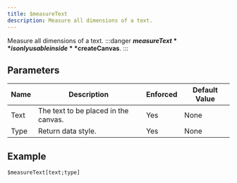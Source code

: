 ```yaml
---
title: $measureText
description: Measure all dimensions of a text.
---
```


Measure all dimensions of a text.
:::danger
**$measureText** is only usable inside **$createCanvas**.
:::
## Parameters
| Name |             Description              | Enforced | Default Value |
|------|--------------------------------------|----------|---------------|
| Text | The text to be placed in the canvas. | Yes      | None          |
| Type | Return data style.                   | Yes      | None          |
## Example
```eats
$measureText[text;type]
```